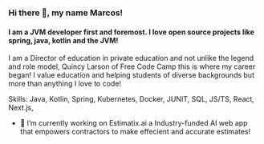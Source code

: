 ### Hi there 👋, my name Marcos!
#### I am a JVM developer first and foremost. I love open source projects like spring, java, kotlin and the JVM!
I am a Director of education in private education and not unlike the legend and role model, Quincy Larson of Free Code Camp this is where my career began! I value education and helping students of diverse backgrounds but more than anything I love to code!

Skills: Java, Kotlin, Spring, Kubernetes, Docker, JUNIT, SQL, JS/TS, React, Next.js, 

- 🔭 I’m currently working on Estimatix.ai a Industry-funded AI web app that empowers contractors to make effecient and accurate estimates! 




